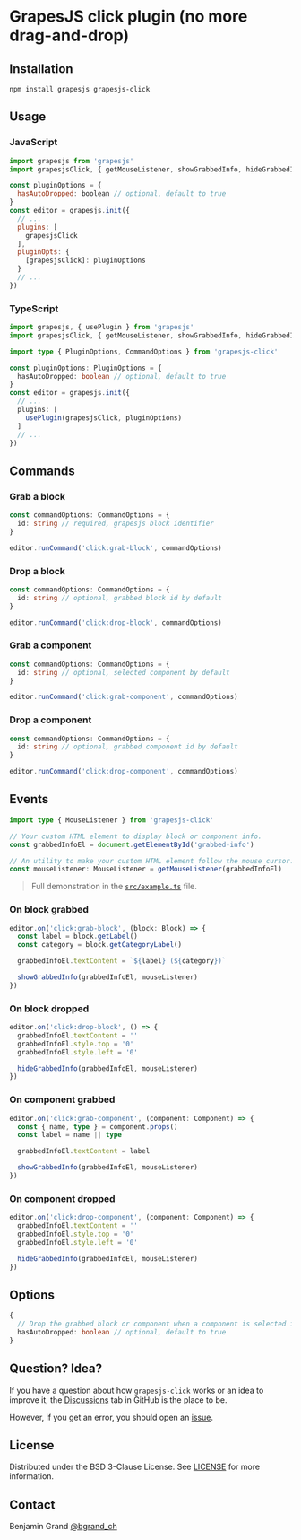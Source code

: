 # GrapesJS click plugin (no more drag-and-drop)

## Installation

```shell
npm install grapesjs grapesjs-click
```

## Usage

### JavaScript

```js
import grapesjs from 'grapesjs'
import grapesjsClick, { getMouseListener, showGrabbedInfo, hideGrabbedInfo } from 'grapesjs-click'

const pluginOptions = {
  hasAutoDropped: boolean // optional, default to true
}
const editor = grapesjs.init({
  // ...
  plugins: [
    grapesjsClick
  ],
  pluginOpts: {
    [grapesjsClick]: pluginOptions
  }
  // ...
})
```

### TypeScript

```ts
import grapesjs, { usePlugin } from 'grapesjs'
import grapesjsClick, { getMouseListener, showGrabbedInfo, hideGrabbedInfo } from 'grapesjs-click'

import type { PluginOptions, CommandOptions } from 'grapesjs-click'

const pluginOptions: PluginOptions = {
  hasAutoDropped: boolean // optional, default to true
}
const editor = grapesjs.init({
  // ...
  plugins: [
    usePlugin(grapesjsClick, pluginOptions)
  ]
  // ...
})
```

## Commands

### Grab a block

```ts
const commandOptions: CommandOptions = {
  id: string // required, grapesjs block identifier
}

editor.runCommand('click:grab-block', commandOptions)
```

### Drop a block

```ts
const commandOptions: CommandOptions = {
  id: string // optional, grabbed block id by default
}

editor.runCommand('click:drop-block', commandOptions)
```

### Grab a component

```ts
const commandOptions: CommandOptions = {
  id: string // optional, selected component by default
}

editor.runCommand('click:grab-component', commandOptions)
```

### Drop a component

```ts
const commandOptions: CommandOptions = {
  id: string // optional, grabbed component id by default
}

editor.runCommand('click:drop-component', commandOptions)
```

## Events

```ts
import type { MouseListener } from 'grapesjs-click'

// Your custom HTML element to display block or component info.
const grabbedInfoEl = document.getElementById('grabbed-info')

// An utility to make your custom HTML element follow the mouse cursor.
const mouseListener: MouseListener = getMouseListener(grabbedInfoEl)
```

> Full demonstration in the [`src/example.ts`](https://github.com/bgrand-ch/grapesjs-click/blob/main/src/example.ts) file.

### On block grabbed

```ts
editor.on('click:grab-block', (block: Block) => {
  const label = block.getLabel()
  const category = block.getCategoryLabel()

  grabbedInfoEl.textContent = `${label} (${category})`

  showGrabbedInfo(grabbedInfoEl, mouseListener)
})
```

### On block dropped

```ts
editor.on('click:drop-block', () => {
  grabbedInfoEl.textContent = ''
  grabbedInfoEl.style.top = '0'
  grabbedInfoEl.style.left = '0'

  hideGrabbedInfo(grabbedInfoEl, mouseListener)
})
```

### On component grabbed

```ts
editor.on('click:grab-component', (component: Component) => {
  const { name, type } = component.props()
  const label = name || type

  grabbedInfoEl.textContent = label

  showGrabbedInfo(grabbedInfoEl, mouseListener)
})
```

### On component dropped

```ts
editor.on('click:drop-component', (component: Component) => {
  grabbedInfoEl.textContent = ''
  grabbedInfoEl.style.top = '0'
  grabbedInfoEl.style.left = '0'

  hideGrabbedInfo(grabbedInfoEl, mouseListener)
})
```

## Options

```ts
{
  // Drop the grabbed block or component when a component is selected in the canvas.
  hasAutoDropped: boolean // optional, default to true
}
```

## Question? Idea?

If you have a question about how `grapesjs-click` works or an idea to improve it, the [Discussions](https://github.com/bgrand-ch/grapesjs-click/discussions) tab in GitHub is the place to be.

However, if you get an error, you should open an [issue](https://github.com/bgrand-ch/grapesjs-click/issues).

## License

Distributed under the BSD 3-Clause License. See [LICENSE](https://github.com/bgrand-ch/grapesjs-click/blob/main/LICENSE.md) for more information.

## Contact

Benjamin Grand [@bgrand_ch](https://twitter.com/bgrand_ch)
